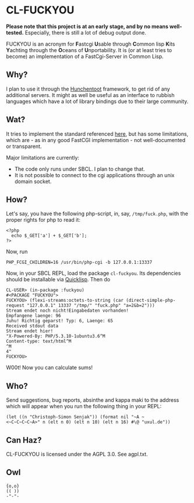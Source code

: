 CL-FUCKYOU
==========

**Please note that this project is at an early stage, and by no means
well-tested.** Especially, there is still a lot of debug output done.

FUCKYOU is an acronym for **F**astcgi **U**sable through **C**ommon
lisp **K**its **Y**achting through the **O**ceans of
**U**nportability. It is (or at least tries to become) an
implementation of a FastCgi-Server in Common Lisp. 

Why?
----

I plan to use it through the
[Hunchentoot](http://weitz.de/hunchentoot/) framework, to get rid of
any additional servers. It might as well be useful as an interface to
rubbish languages which have a lot of library bindings due to their
large community.

Wat?
-----

It tries to implement the standard referenced
[here](http://www.fastcgi.com/drupal/node/6?q=node/22#S3), but has
some limitations, which are - as in any good FastCGI implementation -
not well-documented or transparent.

Major limitations are currently:

 - The code only runs under SBCL. I plan to change that.
 - It is not possible to connect to the cgi applications through an
   unix domain socket.

How?
----

Let's say, you have the following php-script, in, say,
`/tmp/fuck.php`, with the proper rights for php to read it:

    <?php
      echo $_GET['a'] + $_GET['b'];
    ?>

Now, run

    PHP_FCGI_CHILDREN=16 /usr/bin/php-cgi -b 127.0.0.1:13337

Now, in your SBCL REPL, load the package `cl-fuckyou`. Its dependencies
should be installable via [Quicklisp](http://www.quicklisp.org/). Then
do

	CL-USER> (in-package :fuckyou)
	#<PACKAGE "FUCKYOU">
	FUCKYOU> (flexi-streams:octets-to-string (car (direct-simple-php-request "127.0.0.1" 13337 "/tmp/" "fuck.php" "a=2&b=2")))
	Stream endet noch nicht!Eingabedaten vorhanden!
	Empfangene laenge: 96
	Juhu! Richtig geparst! Typ: 6, Laenge: 65
	Received stdout data
	Stream endet hier!
	"X-Powered-By: PHP/5.3.10-1ubuntu3.6^M
	Content-type: text/html^M
	^M
	4"
	FUCKYOU> 

W00t! Now you can calculate sums!

Who?
----

Send suggestions, bug reports, absinthe and kappa maki to the address
which will appear when you run the following thing in your REPL:

	(let ((n "Christoph-Simon Senjak")) (format nil "~A ~
	<~C~C~C~C~A>" n (elt n 0) (elt n 10) (elt n 16) #\@ "uxul.de"))

Can Haz?
--------

CL-FUCKYOU is licensed under the AGPL 3.0. See agpl.txt.

Owl
---

    {o,o}
    (( ))
    -"-"-

